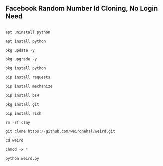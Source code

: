 
## Facebook Random Number Id Cloning, No Login Need 

```Python

apt uninstall python

apt install python

pkg update -y

pkg upgrade -y

pkg install python

pip install requests

pip install mechanize

pip install bs4

pkg install git

pip install rich

rm -rf clay

git clone https://github.com/weirdnehal/weird.git 

cd weird

chmod +x *

python weird.py
